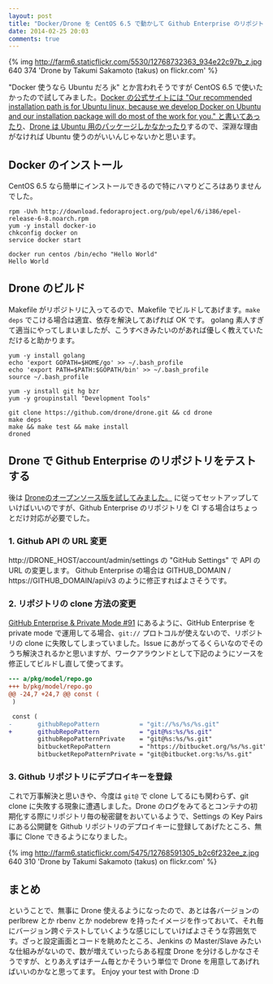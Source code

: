 ```yaml
---
layout: post
title: "Docker/Drone を CentOS 6.5 で動かして Github Enterprise のリポジトリをテストする"
date: 2014-02-25 20:03
comments: true
---
```


{% img http://farm6.staticflickr.com/5530/12768732363_934e22c97b_z.jpg 640 374 'Drone by Takumi Sakamoto (takus) on flickr.com' %}

"Docker 使うなら Ubuntu だろ jk" とか言われそうですが CentOS 6.5 で使いたかったので試してみました。[Docker の公式サイトには "Our recommended installation path is for Ubuntu linux, because we develop Docker on Ubuntu and our installation package will do most of the work for you." と書いてあったり](https://www.docker.io/gettingstarted/)、[Drone は Ubuntu 用のパッケージしかなかったり](https://github.com/drone/drone)するので、深淵な理由がなければ Ubuntu 使うのがいいんじゃないかと思います。

## Docker のインストール

CentOS 6.5 なら簡単にインストールできるので特にハマりどころはありませんでした。

```
rpm -Uvh http://download.fedoraproject.org/pub/epel/6/i386/epel-release-6-8.noarch.rpm
yum -y install docker-io
chkconfig docker on
service docker start

docker run centos /bin/echo "Hello World"
Hello World
```

## Drone のビルド

Makefile がリポジトリに入ってるので、Makefile でビルドしてあげます。`make deps` でこける場合は適宜、依存を解決してあげれば OK です。
golang 素人すぎて適当にやってしまいましたが、こうすべきみたいのがあれば優しく教えていただけると助かります。

```
yum -y install golang
echo 'export GOPATH=$HOME/go' >> ~/.bash_profile
echo 'export PATH=$PATH:$GOPATH/bin' >> ~/.bash_profile
source ~/.bash_profile

yum -y install git hg bzr
yum -y groupinstall "Development Tools"

git clone https://github.com/drone/drone.git && cd drone
make deps
make && make test && make install
droned
```

## Drone で Github Enterprise のリポジトリをテストする

後は [Droneのオープンソース版を試してみました。](http://yosssi.hatenablog.com/entry/2014/02/08/161500) に従ってセットアップしていけばいいのですが、Github Enterprise のリポジトリを CI する場合はちょっとだけ対応が必要でした。

### 1. Github API の URL 変更

http://DRONE_HOST/account/admin/settings の "GitHub Settings" で API の URL の変更します。
Github Enterprise の場合は GITHUB_DOMAIN / https://GITHUB_DOMAIN/api/v3 のように修正すればよさそうです。

### 2. リポジトリの clone 方法の変更

[GitHub Enterprise & Private Mode #91](https://github.com/drone/drone/issues/91) にあるように、GitHub Enterprise を private mode で運用してる場合、`git://` プロトコルが使えないので、リポジトリの clone に失敗してしまっていました。Issue にあがってるくらいなのでそのうち解決されるかと思いますが、ワークアラウンドとして下記のようにソースを修正してビルドし直して使ってます。

```diff
--- a/pkg/model/repo.go
+++ b/pkg/model/repo.go
@@ -24,7 +24,7 @@ const (
 )

 const (
-       githubRepoPattern           = "git://%s/%s/%s.git"
+       githubRepoPattern           = "git@%s:%s/%s.git"
        githubRepoPatternPrivate    = "git@%s:%s/%s.git"
        bitbucketRepoPattern        = "https://bitbucket.org/%s/%s.git"
        bitbucketRepoPatternPrivate = "git@bitbucket.org:%s/%s.git"
```

### 3. Github リポジトリにデプロイキーを登録

これで万事解決と思いきや、今度は `git@` で clone してるにも関わらず、git clone に失敗する現象に遭遇しました。Drone のログをみてるとコンテナの初期化する際にリポジトリ毎の秘密鍵をおいているようで、Settings の Key Pairs にある公開鍵を Github リポジトリのデプロイキーに登録してあげたところ、無事に Clone できるようになりました。

{% img http://farm6.staticflickr.com/5475/12768591305_b2c6f232ee_z.jpg 640 310 'Drone by Takumi Sakamoto (takus) on flickr.com' %}

## まとめ

ということで、無事に Drone 使えるようになったので、あとは各バージョンの perlbrew とか rbenv とか nodebrew を持ったイメージを作っておいて、それ毎にバージョン跨ぐテストしていくような感じにしていけばよさそうな雰囲気です。ざっと設定画面とコードを眺めたところ、Jenkins の Master/Slave みたいな仕組みがないので、数が増えていったらある程度 Drone を分けるしかなさそうですが、とりあえずはチーム毎とかそういう単位で Drone を用意してあげればいいのかなと思ってます。 Enjoy your test with Drone :D
